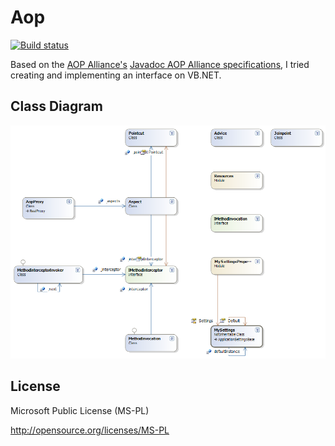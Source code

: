 # Aop

[![Build status](https://ci.appveyor.com/api/projects/status/ko37xuc2i8o30xcv?svg=true)](https://ci.appveyor.com/project/miyabis/aop)

Based on the [AOP Alliance's](http://aopalliance.sourceforge.net/) [Javadoc AOP Alliance specifications](http://aopalliance.sourceforge.net/doc/index.html), I tried creating and implementing an interface on VB.NET.


## Class Diagram

![ClassDiagram1](ClassDiagram1.png)

## License

Microsoft Public License (MS-PL)

http://opensource.org/licenses/MS-PL
